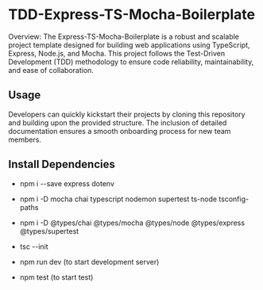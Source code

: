 # TDD-Express-TS-Mocha-Boilerplate
Overview: The Express-TS-Mocha-Boilerplate is a robust and scalable project template designed for building web applications using TypeScript, Express, Node.js, and Mocha. This project follows the Test-Driven Development (TDD) methodology to ensure code reliability, maintainability, and ease of collaboration.

## Usage
Developers can quickly kickstart their projects by cloning this repository and building upon the provided structure. The inclusion of detailed documentation ensures a smooth onboarding process for new team members.

## Install Dependencies

- npm i --save express dotenv
- npm i -D mocha chai typescript nodemon supertest ts-node tsconfig-paths
- npm i -D @types/chai @types/mocha @types/node @types/express @types/supertest

- tsc --init

- npm run dev (to start development server)
- npm test (to start test)